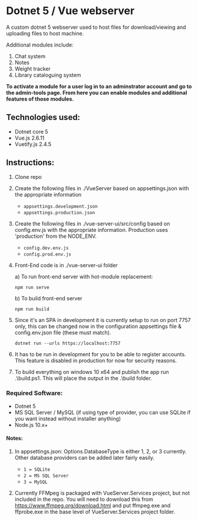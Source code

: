 # Dotnet 5 / Vue webserver

A custom dotnet 5 webserver used to host files for download/viewing and uploading files to host machine.

Additional modules include:

1. Chat system
2. Notes
3. Weight tracker
4. Library cataloguing system

**To activate a module for a user log in to an adminstrator account and go to the admin-tools page. From here you can enable modules and additional features of those modules.**

## Technologies used:

- Dotnet core 5
- Vue.js 2.6.11
- Vuetify.js 2.4.5

## Instructions:

1. Clone repo

2. Create the following files in ./VueServer based on appsettings.json with the appropriate information

	- `appsettings.development.json`
	- `appsettings.production.json`

3. Create the following files in ./vue-server-ui/src/config based on config.env.js with the appropriate information. Production uses 'production' from the NODE_ENV.

	- `config.dev.env.js`
	- `config.prod.env.js`

4. Front-End code is in ./vue-server-ui folder
	
	a) To run front-end server with hot-module replacement:

	`npm run serve`
	
	b) To build front-end server
	
	`npm run build`

5. Since it's an SPA in development it is currently setup to run on port 7757 only, this can be changed now in the configuration appsettings file & config.env.json file (these must match).

	`dotnet run --urls https://localhost:7757`

6. It has to be run in development for you to be able to register accounts. This feature is disabled in production for now for security reasons.

7. To build everything on windows 10 x64 and publish the app run .\build.ps1. This will place the output in the .\build folder.

### Required Software:

- Dotnet 5
- MS SQL Server / MySQL (if using type of provider, you can use SQLite if you want instead without installer anything)
- Node.js 10.x+

#### Notes:

1. In appsettings.json: Options.DatabaseType is either 1, 2, or 3 currently. Other database providers can be added later fairly easily.

	- `1 = SQLite`
	- `2 = MS SQL Server`
	- `3 = MySQL`

2. Currently FFMpeg is packaged with VueServer.Services project, but not included in the repo. You will need to download this from https://www.ffmpeg.org/download.html and put ffmpeg.exe and ffprobe.exe in the base level of VueServer.Services project folder.